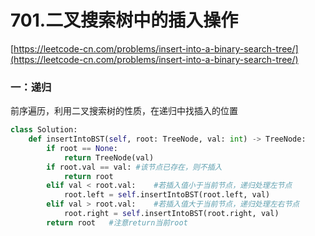 # 701.二叉搜索树中的插入操作

[https://leetcode-cn.com/problems/insert-into-a-binary-search-tree/](https://leetcode-cn.com/problems/insert-into-a-binary-search-tree/)

### 一：递归

前序遍历，利用二叉搜索树的性质，在递归中找插入的位置

```python
class Solution:
    def insertIntoBST(self, root: TreeNode, val: int) -> TreeNode:
        if root == None:
            return TreeNode(val)
        if root.val == val: #该节点已存在，则不插入
            return root
        elif val < root.val:    #若插入值小于当前节点，递归处理左节点
            root.left = self.insertIntoBST(root.left, val)
        elif val > root.val:    #若插入值大于当前节点，递归处理左右节点
            root.right = self.insertIntoBST(root.right, val)
        return root	  #注意return当前root
```

